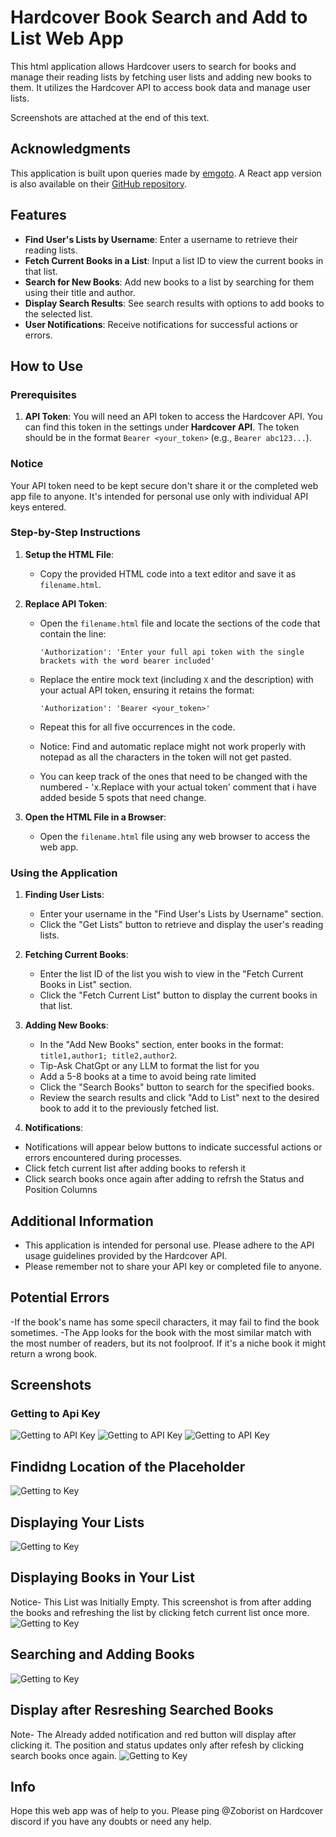 # Hardcover Book Search and Add to List Web App
This html application allows Hardcover users to search for books and manage their reading lists by fetching user lists and adding new books to them. It utilizes the Hardcover API to access book data and manage user lists.
<p>Screenshots are attached at the end of this text.</p>

## Acknowledgments

This application is built upon queries made by [emgoto](https://github.com/emgoto). A React app version is also available on their [GitHub repository](https://github.com/emgoto).

## Features

- **Find User's Lists by Username**: Enter a username to retrieve their reading lists.
- **Fetch Current Books in a List**: Input a list ID to view the current books in that list.
- **Search for New Books**: Add new books to a list by searching for them using their title and author.
- **Display Search Results**: See search results with options to add books to the selected list.
- **User Notifications**: Receive notifications for successful actions or errors.

## How to Use

### Prerequisites

1. **API Token**: You will need an API token to access the Hardcover API. You can find this token in the settings under **Hardcover API**. The token should be in the format `Bearer <your_token>` (e.g., `Bearer abc123...`).
### Notice 
 Your API token need to be kept secure don't share it or the completed web app file to anyone. It's intended for personal use only with individual API keys entered.

### Step-by-Step Instructions

1. **Setup the HTML File**:
   - Copy the provided HTML code into a text editor and save it as `filename.html`.

2. **Replace API Token**:
   - Open the `filename.html` file and locate the sections of the code that contain the line:
     ```
     'Authorization': 'Enter your full api token with the single brackets with the word bearer included'
     ```
   - Replace the entire mock text (including `X` and the description) with your actual API token, ensuring it retains the format:
     ```
     'Authorization': 'Bearer <your_token>'
     ```
   - Repeat this for all five occurrences in the code.

   - Notice: Find and automatic replace might not work properly with notepad as all the characters in the token will not get pasted. 
   - You can keep track of the ones that need to be changed with the numbered - 'x.Replace with your actual token' comment that i have added beside 5 spots that need change.

3. **Open the HTML File in a Browser**:
   - Open the `filename.html` file using any web browser to access the web app.

### Using the Application

1. **Finding User Lists**:
   - Enter your username in the "Find User's Lists by Username" section.
   - Click the "Get Lists" button to retrieve and display the user's reading lists.

2. **Fetching Current Books**:
   - Enter the list ID of the list you wish to view in the "Fetch Current Books in List" section.
   - Click the "Fetch Current List" button to display the current books in that list.

3. **Adding New Books**:
   - In the "Add New Books" section, enter books in the format: `title1,author1; title2,author2`.
   - Tip-Ask ChatGpt or any LLM to format the list for you
   - Add a 5-8 books at a time to avoid being rate limited
   - Click the "Search Books" button to search for the specified books.
   - Review the search results and click "Add to List" next to the desired book to add it to the previously fetched list.

4. **Notifications**:
- Notifications will appear below buttons to indicate successful actions or errors encountered during processes.
- Click fetch current list after adding books to refersh it
- Click search books once again after adding to refrsh the Status and Position Columns 
## Additional Information

- This application is intended for personal use. Please adhere to the API usage guidelines provided by the Hardcover API.
- Please remember not to share your API key or completed file to anyone.

## Potential Errors
-If the book's name has some specil characters, it may fail to find the book sometimes.
-The App looks for the book with the most similar match with the most number of readers, but its not foolproof. If it's a niche book it might return a wrong book.

## Screenshots
### Getting to Api Key
 ![Getting to API Key](https://i.postimg.cc/4xBKtfGW/Screenshot-2024-10-20-200652.png)
 ![Getting to API Key](https://i.postimg.cc/XJc6GJSJ/Screenshot-2024-10-20-213534.png)
 ![Getting to API Key](https://i.postimg.cc/BvTVNVh7/Screenshot-2024-10-20-200732.jpg)

 ## Findidng Location of the Placeholder
![Getting to Key](https://i.postimg.cc/xTLp97Qf/Screenshot-2024-10-20-221515.png)

## Displaying Your Lists
![Getting to Key](https://i.postimg.cc/G2hnDRcx/Screenshot-37.jpg)
 
## Displaying Books in Your List
Notice- This List was Initially Empty. This screenshot is from after adding the books and refreshing the list by clicking fetch current list once more.
![Getting to Key](https://i.postimg.cc/xTHjn0qX/Screenshot-41.jpg)

## Searching and Adding Books
![Getting to Key](https://i.postimg.cc/MHM40KgV/Screenshot-40.jpg)

## Display after Resreshing Searched Books
Note- The Already added notification and red button will display after clicking it. The position and status updates only after refesh by clicking search books once again.
![Getting to Key](https://i.postimg.cc/CLJPZ8RX/Screenshot-42.jpg)

## Info
Hope this web app was of help to you. Please ping @Zoborist on Hardcover discord if you have any doubts or need any help.
